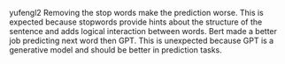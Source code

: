 yufengl2 
Removing the stop words make the prediction worse. This is expected because stopwords provide hints about the structure of the sentence and adds logical interaction between words. 
Bert made a better job predicting next word then GPT. This is unexpected because GPT is a generative model and should be better in prediction tasks.